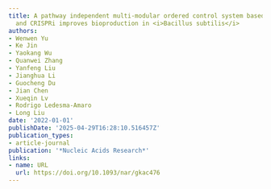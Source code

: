 ```yaml
---
title: A pathway independent multi-modular ordered control system based on thermosensors
  and CRISPRi improves bioproduction in <i>Bacillus subtilis</i>
authors:
- Wenwen Yu
- Ke Jin
- Yaokang Wu
- Quanwei Zhang
- Yanfeng Liu
- Jianghua Li
- Guocheng Du
- Jian Chen
- Xueqin Lv
- Rodrigo Ledesma‐Amaro
- Long Liu
date: '2022-01-01'
publishDate: '2025-04-29T16:28:10.516457Z'
publication_types:
- article-journal
publication: '*Nucleic Acids Research*'
links:
- name: URL
  url: https://doi.org/10.1093/nar/gkac476
---
```

